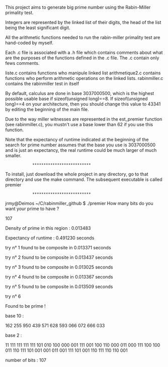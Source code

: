 This project aims to generate big prime number using the Rabin-Miller primality test.

Integers are represented by the linked list of their digits, the head of the list being the least significant digit.

All the arithmetic functions needed to run the rabin-miller primality test are hand-coded by myself.

Each .c file is associated with a .h file which contains comments about what are the purposes of the functions defined in the .c file. The .c contain only fews comments.

liste.c contains functions who manipule linked list
arithmetique2.c contains functions who perform arithmetic operations on the linked lists.
rabinmiller.c contains the rabinmiller test in itself

By default, calculus are done in base 3037000500, which is the highest possible usable base if sizeof(unsigned long)==8. If sizeof(unsigned long)==4 on your architecture, then you should change this value to 43341 by editing the beginning of the main file.

Due to the way miller witnesses are represented in the est_premier function (see rabinmiller.c), you mustn't use a base lower than 62 if you use this function.

Note that the expectancy of runtime indicated at the beginning of the search for prime number assumes that the base you use is 3037000500 and is just an expectancy, the real runtime could be much larger of much smaller.

                **************************

To install, just download the whole project in any directory, go to that directory and use the make command.
The subsequent executable is called premier

                **************************

jrmy@Deimos ~/C/rabinmiller_github $ ./premier
How many bits do you want your prime to have ?

107

Density of prime in this region : 0.013483

Expectancy of runtime : 0.491230 seconds

try n° 1
found to be composite in 0.013371 seconds

try n° 2
found to be composite in 0.013437 seconds

try n° 3
found to be composite in 0.013025 seconds

try n° 4
found to be composite in 0.013367 seconds

try n° 5
found to be composite in 0.013509 seconds

try n° 6

Found to be prime !

base 10 :

162 255 950 439 571 628 593 066 072 666 033 


base 2 :

 11 111 111 111 111 101 010 100 000 001 111 001 100 110 000 011 000 111 100 100 011 110 111 101 001 001 011 001 111 101 001 110 111 110 110 001 


number of bits : 107
